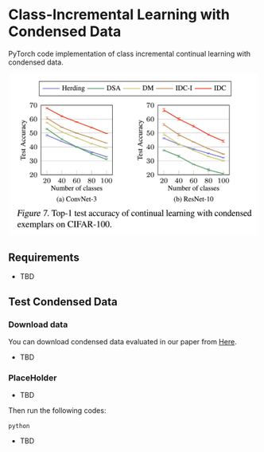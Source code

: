 # Class-Incremental Learning with Condensed Data
PyTorch code implementation of class incremental continual learning with condensed data.

<p align="center">
  <img src="../images/cl.png" width="500">
</p>

## Requirements
- TBD

## Test Condensed Data
### Download data
You can download condensed data evaluated in our paper from [Here](https://drive.google.com/drive/folders/1Ix0tMYpP3f086JSRT3LG8-CeQwqghasD?usp=sharing).
- TBD

### PlaceHolder
- TBD

Then run the following codes:   
```
python
```
- TBD

